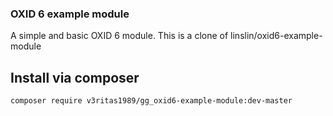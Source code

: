 ### OXID 6 example module
A simple and basic OXID 6 module.
This is a clone of linslin/oxid6-example-module

## Install via composer

`composer require v3ritas1989/gg_oxid6-example-module:dev-master`

